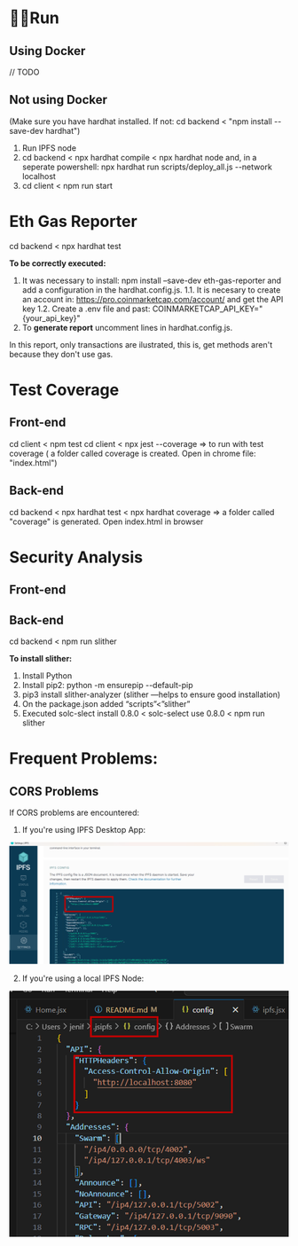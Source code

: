 # 🏃‍♀️Run

## Using Docker

// TODO

## Not using Docker

(Make sure you have hardhat installed. If not: cd backend < "npm install --save-dev hardhat")
1. Run IPFS node 
2. cd backend < npx hardhat compile < npx hardhat node and, in a seperate powershell: npx hardhat run scripts/deploy_all.js --network localhost
3. cd client < npm run start

# Eth Gas Reporter
cd backend < npx hardhat test

**To be correctly executed:**
1. It was necessary to install: npm install –save-dev eth-gas-reporter and add a configuration in the hardhat.config.js.
    1.1. It is necesary to create an account in: https://pro.coinmarketcap.com/account/ and get the API key 
    1.2. Create a .env file and past: COINMARKETCAP_API_KEY="{your_api_key}" 
2. To **generate report** uncomment lines in hardhat.config.js.

In this report, only transactions are ilustrated, this is, get methods aren't because they don't use gas.

# Test Coverage

## Front-end 
cd client < npm test 
cd client < npx jest --coverage => to run with test coverage ( a folder called coverage is created. Open in chrome file: "index.html")

## Back-end
cd backend < npx hardhat test < npx hardhat coverage => a folder called "coverage" is generated. Open index.html in browser

# Security Analysis

## Front-end

## Back-end
cd backend < npm run slither

**To install slither:**
1. Install Python
2. Install pip2: python -m ensurepip --default-pip
3. pip3 install slither-analyzer (slither —helps to ensure good installation)
4. On the package.json added “scripts”<”slither”
5. Executed solc-slect install 0.8.0 < solc-select use 0.8.0 < npm run slither 

# Frequent Problems:

## CORS Problems
If CORS problems are encountered:
1. If you're using IPFS Desktop App:

![Docker](images/dockerApp.png)

2. If you're using a local IPFS Node:

![DockerNode](images/dockerNode.png)